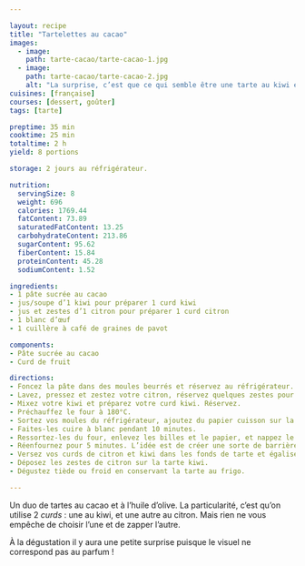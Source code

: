 ```yaml
---

layout: recipe
title: "Tartelettes au cacao"
images:
  - image:
    path: tarte-cacao/tarte-cacao-1.jpg
  - image:
    path: tarte-cacao/tarte-cacao-2.jpg
    alt: "La surprise, c’est que ce qui semble être une tarte au kiwi est en réalité une tarte au citron, et vice-versa."
cuisines: [française]
courses: [dessert, goûter]
tags: [tarte]

preptime: 35 min
cooktime: 25 min
totaltime: 2 h
yield: 8 portions

storage: 2 jours au réfrigérateur.

nutrition:
  servingSize: 8
  weight: 696
  calories: 1769.44
  fatContent: 73.89
  saturatedFatContent: 13.25
  carbohydrateContent: 213.86
  sugarContent: 95.62
  fiberContent: 15.84
  proteinContent: 45.28
  sodiumContent: 1.52

ingredients:
- 1 pâte sucrée au cacao
- jus/soupe d’1 kiwi pour préparer 1 curd kiwi
- jus et zestes d’1 citron pour préparer 1 curd citron
- 1 blanc d’œuf
- 1 cuillère à café de graines de pavot

components:
- Pâte sucrée au cacao
- Curd de fruit

directions:
- Foncez la pâte dans des moules beurrés et réservez au réfrigérateur.
- Lavez, pressez et zestez votre citron, réservez quelques zestes pour la décoration et préparez votre curd citron. Incorporez les graines de pavot tout à la fin hors du feu avant de réserver.
- Mixez votre kiwi et préparez votre curd kiwi. Réservez.
- Préchauffez le four à 180°C.
- Sortez vos moules du réfrigérateur, ajoutez du papier cuisson sur la pâte puis déposez des cailloux ou des billes de cuisson.
- Faites-les cuire à blanc pendant 10 minutes.
- Ressortez-les du four, enlevez les billes et le papier, et nappez le fond de blanc d’œuf.
- Réenfournez pour 5 minutes. L’idée est de créer une sorte de barrière afin que la crème ne vienne pas rendre le fond de tarte trop humide.
- Versez vos curds de citron et kiwi dans les fonds de tarte et égalisez.
- Déposez les zestes de citron sur la tarte kiwi.
- Dégustez tiède ou froid en conservant la tarte au frigo.

---
```


Un duo de tartes au cacao et à l’huile d’olive. La particularité, c’est qu’on utilise 2 <i lang="en">curds</i>&nbsp;: une au kiwi, et une autre au citron. Mais rien ne vous empêche de choisir l’une et de zapper l’autre.

À la dégustation il y aura une petite surprise puisque le visuel ne correspond pas au parfum&nbsp;!